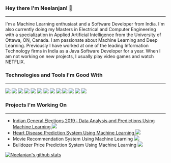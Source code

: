 ### Hey there I'm Neelanjan! 👋
<hr>

<p>
I'm a Machine Learning enthusiast and a Software Developer from India. I'm also currently doing my Masters in Electrical and Computer Engineering with a specialization in Applied Artificial Intelligence from the University of Ottawa, ON, Canada. I am passionate about Machine Learning and Deep Learning. Previously I have worked at one of the leading Information Technology firms in India as a Java Software Developer for a year. When I am not working on new projects, I usually play video games and watch NETFLIX.
</p>

### Technologies and Tools I'm Good With
<hr>

![](https://img.shields.io/badge/CODE-PYTHON-informational?style=for-the-badge&logo=Python&color=3776AB) ![](https://img.shields.io/badge/package-numpy-informational?style=for-the-badge&logo=NumPyn&color=013243) ![](https://img.shields.io/badge/package-pandas-informational?style=for-the-badge&logo=pandas&color=150458) ![](https://img.shields.io/badge/package-scikitlearn-informational?style=for-the-badge&logo=scikit-learn&color=F7931E) ![](https://img.shields.io/badge/Framework-Tensorflow-informational?style=for-the-badge&logo=Tensorflow&color=FF6F00) ![](https://img.shields.io/badge/Framework-Keras-informational?style=for-the-badge&logo=Keras&color=D00000) ![](https://img.shields.io/badge/CODE-JAVA-informational?style=for-the-badge&logo=Java&color=007396) ![](https://img.shields.io/badge/Framework-Spring-informational?style=for-the-badge&logo=Spring&color=6DB33F) ![](https://img.shields.io/badge/TOOL-PostgreSQL-informational?style=for-the-badge&logo=PostgreSQL&color=336791) ![](https://img.shields.io/badge/CODE-JAVASCRIPT-informational?style=for-the-badge&logo=Javascript&color=F7DF1E) ![](https://img.shields.io/badge/CODE-HTML-informational?style=for-the-badge&logo=HTML5&color=E34F26) ![](https://img.shields.io/badge/CODE-CSS-informational?style=for-the-badge&logo=CSS3&color=1572B6) ![](https://img.shields.io/badge/CDN-bootstrap-informational?style=for-the-badge&logo=Bootstrap&color=563D7C)

### Projects I'm Working On
<hr>

- <a href="https://github.com/TheJokeRxDC/Indian-General-Elections-2019-Data-Analysis-And-Predictions-Using-Machine-Learning">Indian General Elections 2019 : Data Analysis and Predictions Using Machine Learning <img src="https://img.shields.io/badge/Project%20Status-Open-brightgreen"></a>
- <a href="https://github.com/TheJokeRxDC/heart-disease-prediction-system-using-machine-learning"> Heart Disease Prediction System Using Machine Learning <img src="https://img.shields.io/badge/Project%20Status-Open-brightgreen"></a>
- Movie Recommendation System Using Machine Learning <img src="https://img.shields.io/badge/Project%20Status-Proposed-orange">
- Bulldozer Price Prediction System Using Machine Learning <img src="https://img.shields.io/badge/Project%20Status-Proposed-orange">

[![Neelanjan's github stats](https://github-readme-stats.vercel.app/api?username=TheJokeRxDC&show_icons=true&theme=shades-of-purple)](https://github.com/anuraghazra/github-readme-stats)
